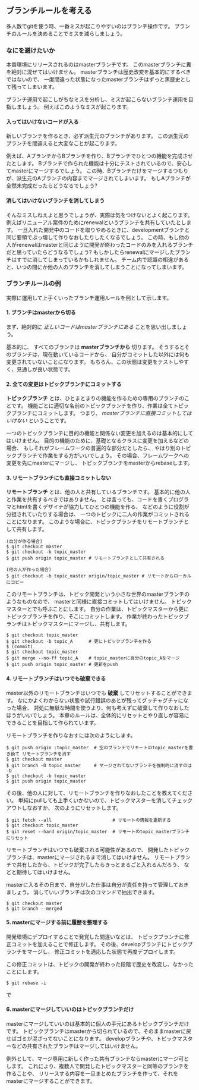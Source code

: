 ## ブランチルールを考える

多人数でgitを使う時、一番ミスが起こりやすいのはブランチ操作です。
ブランチのルールを決めることでミスを減らしましょう。

### なにを避けたいか

本番環境にリリースされるのはmasterブランチです。
このmasterブランチに糞を絶対に混ぜてはいけません。
masterブランチは歴史改変を基本的にするべきではないので、
一度間違った状態になったmasterブランチはずっと黒歴史として残ってしまいます。

ブランチ運用で起こしがちなミスを分析し、ミスが起こらないブランチ運用を目指しましょう。
例えばこのようなミスが起こります。

#### 入ってはいけないコードが入る

新しいブランチを作るとき、必ず派生元のブランチがあります。
この派生元のブランチを間違えると大変なことが起こります。

例えば、AブランチからBブランチを作り、Bブランチでひとつの機能を完成させたとします。
Bブランチで作られた機能は十分にテストされているので、安心してmasterにマージするでしょう。
この時、Bブランチだけをマージするつもりが、派生元のAブランチの内容までマージされてしまいます。
もしAブランチが全然未完成だったらどうなるでしょう?

#### 消してはいけないブランチを消してしまう

そんなミスしねえよと思うでしょうが、実際は気をつけないとよく起こります。
例えばリニューアル案件のためにrenewalというブランチを共有していたとします。
一旦入れた開発中のコードを取りやめるときに、developmentブランチと同じ要領でぶっ壊して作りなおしたりしたくなるでしょう。
この時、もし他の人がrenewalはmasterと同じように開発が終わったコードのみを入れるブランチだと思っていたらどうなるでしょう?
もしかしたらrenewalにマージしたブランチはすでに消してしまっているかもしれません。
チーム内で認識の相違があると、いつの間にか他の人のブランチを消してしまうことになってしまいます。

### ブランチルールの例

実際に運用して上手くいったブランチ運用ルールを例として示します。

#### 1. ブランチはmasterから切る

まず、絶対的に *正しいコードはmasterブランチにある* ことを思い出しましょう。

基本的に、 すべてのブランチは **masterブランチから** 切ります。
そうするとそのブランチは、現在動いているコードから、
自分がコミットした以外には何も変更されていないことになります。
もちろん、この状態は変更をテストしやすく、見通しが良い状態です。

#### 2. 全ての変更はトピックブランチにコミットする

**トピックブランチ** とは、ひとまとまりの機能を作るための専用のブランチのことです。
機能ごとに適切な名前のトピックブランチを作り、作業は全てトピックブランチにコミットします。
つまり、 *masterブランチに直接コミットしてはいけない* ということです。

一つのトピックブランチに目的の機能と関係ない変更を加えるのは基本的にしてはいけません。
目的の機能のために、基礎となるクラスに変更を加えるなどの場合、
もしそれがフレームワークの普遍的な部分だとしたら、
やはり別のトピックブランチで作業をする方がいいでしょう。
その場合、フレームワークへの変更を先にmasterにマージし、
トピックブランチをmasterからrebaseします。

#### 3. リモートブランチにも直接コミットしない

**リモートブランチ** とは、他の人と共有しているブランチです。
基本的に他の人と作業を共有するべきではありません。
とは言っても、コードを書くプログラマとhtmlを書くデザイナが協力してひとつの機能を作る、
などのように役割が分担されていたりする場合は、
一つのトピックに二人の作業がコミットされることになります。
このような場合に、トピックブランチをリモートブランチとして共有します。

```
(自分が作る場合)
$ git checkout master
$ git checkout -b topic_master
$ git push origin topic_master # リモートブランチとして共有される

(他の人が作った場合)
$ git checkout -b topic_master origin/topic_master # リモートからローカルにコピー
```

このリモートブランチは、トピック開発という小さな世界のmasterブランチのようなものなので、
masterと同様に直接コミットしてはいけません。
トピックマスターとでも呼ぶことにします。
自分の作業は、トピックマスターから更にトピックブランチを作り、そこにコミットします。
作業が終わったトピックブランチはトピックマスターにマージし、共有します。

```
$ git checkout topic_master
$ git checkout -b topic_A      # 更にトピックブランチを作る
$ (commit)
$ git checkout topic_master
$ git merge --no-ff topic_A    # topic_masterに自分のtopic_Aをマージ
$ git push origin topic_master # 更新をpush
```

#### 4. リモートブランチはいつでも破棄できる

master以外のリモートブランチはいつでも **破棄** してリセットすることができます。
なにかよくわからない状態や試行錯誤のあとが残ってグッチャグチャになった場合、
対処に無駄な時間を使うより、何も考えずに破棄して作りなおしたほうがいいでしょう。
本章のルールは、全体的にリセットとやり直しが容易にできることを目指して作られています。

リモートブランチを作りなおすには次のようにします。

```
$ git push origin :topic_master  # 空のブランチでリモートのtopic_masterを書き換て リモートブランチを消す
$ git checkout master
$ git branch -D topic_master     # マージされてないブランチを強制的に消すのは -D
$ git checkout -b topic_master
$ git push origin topic_master
```

その後、他の人に対して、リモートブランチを作りなおしたことを教えてください。
単純にpullしても上手くいかないので、トピックマスターを消してチェックアウトしなおすか、
次のようにリセットします。

```
$ git fetch --all                       # リモートの情報を更新する
$ git checkout topic_master
$ git reset --hard origin/topic_master  # リモートのtopic_masterブランチにリセット
```

リモートブランチはいつでも破棄される可能性があるので、
開発したトピックブランチは、masterにマージされるまで消してはいけません。
リモートブランチで共有したから、トピックが完了したらきっとまるごと入れるんだろう、
などと期待してはいけません。

masterに入るその日まで、自分がした仕事は自分が責任を持って管理しておきましょう。
消していいブランチは次のコマンドで抽出できます。

```
$ git checkout master
$ git branch --merged
```

#### 5. masterにマージする前に履歴を整理する

開発環境にデプロイすることで発覚した間違いなどは、
トピックブランチに修正コミットを加えることで修正します。
その後、developブランチにトピックブランチをマージし、
修正コミットを適応した状態で再度デプロイします。

この修正コミットは、トピックの開発が終わった段階で歴史を改変し、なかったことにします。

```
$ git rebase -i
```

で

#### 6. masterにマージしていいのはトピックブランチだけ

masterにマージしていいのは基本的に個人の手元にあるトピックブランチだけです。
トピックブランチはmasterから切られているので、そのままmasterに戻せばゴミが混ざってないことになります。
developブランチや、トピックマスターなどの共有されたブランチはマージしてはいけません。

例外として、マージ専用に新しく作った共有ブランチならmasterにマージ可とします。
これにより、複数人で開発したトピックマスターと同等のブランチを作ることや、
リリースする内容を一旦まとめたブランチを作って、それをmasterにマージすることができます。

